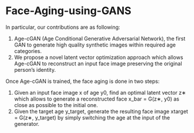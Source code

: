 # Face-Aging-using-GANS

In particular, our contributions are as following:
1. Age-cGAN (Age Conditional Generative Adversarial Network), the first GAN to generate high quality synthetic images within required age categories.
2. We propose a novel latent vector optimization approach which allows Age-cGAN to reconstruct an input face image preserving the original person’s identity.

Once Age-cGAN is trained, the face aging is done in two steps:
1. Given an input face image x of age y0, find an optimal latent vector z∗ which allows to generate a reconstructed face x_bar = G(z∗, y0) as close as possible to the initial one.
2. Given the target age y_target, generate the resulting face image xtarget = G(z∗, y_target) by simply switching the age at the input of the generator.
